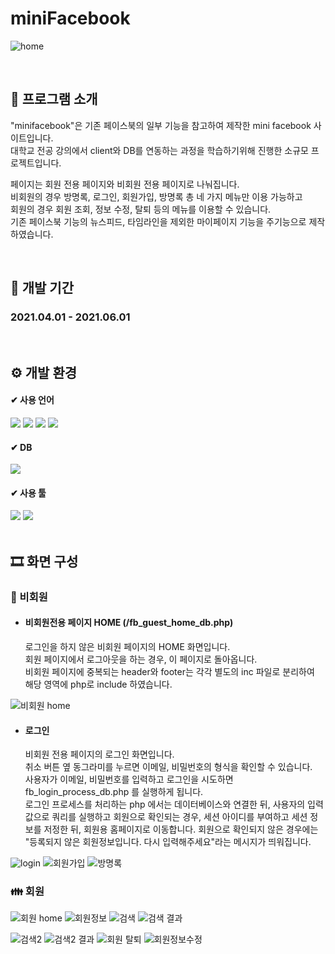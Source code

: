# miniFacebook 
![home](https://github.com/leeeeeeeminji/miniFacebook/assets/87288893/f97ad8d6-0421-4bdb-8c4a-57697eadce1d)

<br>

##  📘 프로그램 소개
<p>
"minifacebook"은 기존 페이스북의 일부 기능을 참고하여 제작한 mini facebook 사이트입니다.<br>
대학교 전공 강의에서 client와 DB를 연동하는 과정을 학습하기위해 진행한 소규모 프로젝트입니다.
</p>
<p>
페이지는 회원 전용 페이지와 비회원 전용 페이지로 나눠집니다.<br>
비회원의 경우 방명록, 로그인, 회원가입, 방명록 총 네 가지 메뉴만 이용 가능하고 <br>
회원의 경우 회원 조회, 정보 수정, 탈퇴 등의 메뉴를 이용할 수 있습니다. <br>
기존 페이스북 기능의 뉴스피드, 타임라인을 제외한 마이페이지 기능을 주기능으로 제작하였습니다.<br>
</p>

<br>

## 📅 개발 기간
### 2021.04.01 - 2021.06.01

<br>

## ⚙ 개발 환경
#### ✔ 사용 언어
<div>
  <img src="https://img.shields.io/badge/HTML5-E34F26?style=flat&logo=HTML5&logoColor=white" />
  <img src="https://img.shields.io/badge/CSS3-1572B6?style=flat&logo=CSS3&logoColor=white" />
  <img src="https://img.shields.io/badge/JavaScript-F7DF1E?style=flat&logo=JavaScript&logoColor=white" />
  <img src="https://img.shields.io/badge/PHP-777BB4?style=flat&logo=PHP&logoColor=white"/>
</div>

#### ✔ DB
  <img src="https://img.shields.io/badge/MySQL-4479A1?style=flat&logo=MySQL&logoColor=white"/>

#### ✔ 사용 툴
<div>
  <img src="https://img.shields.io/badge/Notepad++-90E59A?style=flat&logo=Notepad++&logoColor=white"/>
  <img src="https://img.shields.io/badge/Apache-D22128?style=flat&logo=Apache&logoColor=white"/>
</div>

<br>

## 🎞 화면 구성
### 👩 비회원 
- #### 비회원전용 페이지 HOME (/fb_guest_home_db.php)
  <p>
    로그인을 하지 않은 비회원 페이지의 HOME 화면입니다. <br>
    회원 페이지에서 로그아웃을 하는 경우, 이 페이지로 돌아옵니다. <br>
    비회원 페이지에 중복되는 header와 footer는 각각 별도의 inc 파일로 분리하여 <br>
    해당 영역에 php로 include 하였습니다. 
  </p>

![비회원 home](https://github.com/leeeeeeeminji/miniFacebook/assets/87288893/199c192b-7eef-4dfc-878d-1ea6492ef3fc)

- #### 로그인
  <p>
    비회원 전용 페이지의 로그인 화면입니다.<br>
    취소 버튼 옆 동그라미를 누르면 이메일, 비밀번호의 형식을 확인할 수 있습니다. <br>
    사용자가 이메일, 비밀번호를 입력하고 로그인을 시도하면 fb_login_process_db.php 를 실행하게 됩니다. <br>
    로그인 프로세스를 처리하는 php 에서는 데이터베이스와 연결한 뒤, 사용자의 입력값으로 쿼리를 실행하고 
    회원으로 확인되는 경우, 세션 아이디를 부여하고 세션 정보를 저정한 뒤, 회원용 홈페이지로 이동합니다.
    회원으로 확인되지 않은 경우에는 "등록되지 않은 회원정보입니다. 다시 입력해주세요"라는 메시지가 띄워집니다.
    
  </p>
![login](https://github.com/leeeeeeeminji/miniFacebook/assets/87288893/cb8147af-06d0-45bd-be49-a0841309ec8b)
![회원가입](https://github.com/leeeeeeeminji/miniFacebook/assets/87288893/5779ea28-f520-4836-94c5-80d0f64ed999)
![방명록](https://github.com/leeeeeeeminji/miniFacebook/assets/87288893/c27bacdc-742f-4182-98c5-baa3b8e92837)


### 👪 회원
![회원 home](https://github.com/leeeeeeeminji/miniFacebook/assets/87288893/46cd311d-1aff-41a0-8ea8-1cdc71b86195)
![회원정보](https://github.com/leeeeeeeminji/miniFacebook/assets/87288893/7835e1f4-6c57-4a49-b0b0-96e7d6ba4614)
![검색](https://github.com/leeeeeeeminji/miniFacebook/assets/87288893/faf0cc46-2b18-41b5-a919-9afb812e5fad)
![검색 결과](https://github.com/leeeeeeeminji/miniFacebook/assets/87288893/d5d89244-babc-4409-8e60-54e2e0631b0f)

![검색2](https://github.com/leeeeeeeminji/miniFacebook/assets/87288893/f6b3bd35-2ebb-45a1-aed1-ab6d5fbc5687)
![검색2 결과](https://github.com/leeeeeeeminji/miniFacebook/assets/87288893/9fea0100-3e61-4cb8-8eec-1ec269d8d41e)
![회원 탈퇴](https://github.com/leeeeeeeminji/miniFacebook/assets/87288893/345f38ed-659e-436d-bded-aeee084eea1e)
![회원정보수정](https://github.com/leeeeeeeminji/miniFacebook/assets/87288893/5072d134-8f07-4f0f-a166-b9f345df58bf)
